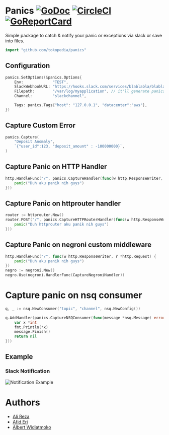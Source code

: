 # Panics [![GoDoc](http://img.shields.io/badge/go-documentation-blue.svg?style=flat-square)](http://godoc.org/github.com/alileza/panics) [![CircleCI](https://circleci.com/gh/alileza/panics/tree/master.png?style=shield)](https://circleci.com/gh/alileza/panics/tree/master) [![GoReportCard](https://goreportcard.com/badge/github.com/alileza/panics)](https://goreportcard.com/report/github.com/alileza/panics)
Simple package to catch & notify your panic or exceptions via slack or save into files.

```go
import "github.com/tokopedia/panics"
```

## Configuration
```go
panics.SetOptions(&panics.Options{
	Env:             "TEST",
	SlackWebhookURL: "https://hooks.slack.com/services/blablabla/blablabla/blabla",
	Filepath:        "/var/log/myapplication", // it'll generate panics.log
	Channel:         "slackchannel",

	Tags: panics.Tags{"host": "127.0.0.1", "datacenter":"aws"},
})
```

## Capture Custom Error
```go
panics.Capture(
    "Deposit Anomaly",
    `{"user_id":123, "deposit_amount" : -100000000}`,
)
```

## Capture Panic on HTTP Handler
```go
http.HandleFunc("/", panics.CaptureHandler(func(w http.ResponseWriter, r *http.Request) {
	panic("Duh aku panik nih guys")
}))
```

## Capture Panic on httprouter handler
```go
router := httprouter.New()
router.POST("/", panics.CaptureHTTPRouterHandler(func(w http.ResponseWriter, r *http.Request, _ httprouter.Params) {
    panic("Duh httprouter aku panik nih guys")
}))
```

## Capture Panic on negroni custom middleware
```go
http.HandleFunc("/", func(w http.ResponseWriter, r *http.Request) {
	panic("Duh aku panik nih guys")
})
negro := negroni.New()
negro.Use(negroni.HandlerFunc(CaptureNegroniHandler))
```

# Capture panic on nsq consumer
```go
q, _ := nsq.NewConsumer("topic", "channel", nsq.NewConfig())

q.AddHandler(panics.CaptureNSQConsumer(func(message *nsq.Message) error {
	var x *int
	fmt.Println(*x)
	message.Finish()
	return nil
}))
```

## Example
### Slack Notification
![Notification Example](https://monosnap.com/file/Pjkw1uxjV8p0GnjevDwhHesUnTC2Ru.png)

# Authors

* [Ali Reza](mailto:https://github.com/alileza)
* [Afid Eri](mailto:afid.eri@gmail.com)
* [Albert Widiatmoko](https://github.com/albert-widi)
